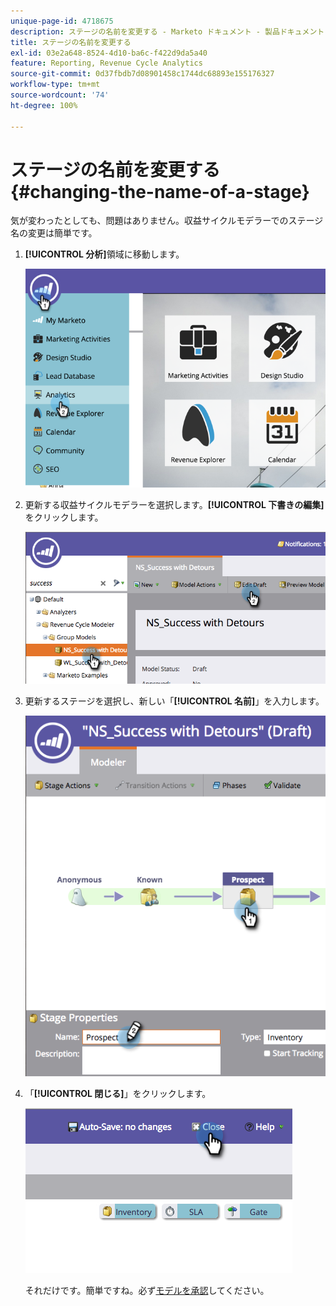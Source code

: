 ```yaml
---
unique-page-id: 4718675
description: ステージの名前を変更する - Marketo ドキュメント - 製品ドキュメント
title: ステージの名前を変更する
exl-id: 03e2a648-8524-4d10-ba6c-f422d9da5a40
feature: Reporting, Revenue Cycle Analytics
source-git-commit: 0d37fbdb7d08901458c1744dc68893e155176327
workflow-type: tm+mt
source-wordcount: '74'
ht-degree: 100%

---
```


# ステージの名前を変更する {#changing-the-name-of-a-stage}

気が変わったとしても、問題はありません。収益サイクルモデラーでのステージ名の変更は簡単です。

1. **[!UICONTROL 分析]**&#x200B;領域に移動します。

   ![](assets/image2015-4-27-23-3a18-3a34.png)

1. 更新する収益サイクルモデラーを選択します。**[!UICONTROL 下書きの編集]**&#x200B;をクリックします。

   ![](assets/image2015-4-27-17-3a36-3a33.png)

1. 更新するステージを選択し、新しい「**[!UICONTROL 名前]**」を入力します。

   ![](assets/image2015-4-27-17-3a40-3a46.png)

1. 「**[!UICONTROL 閉じる]**」をクリックします。

   ![](assets/image2015-4-27-17-3a41-3a51.png)

   それだけです。簡単ですね。必ず[モデルを承認](/help/marketo/product-docs/reporting/revenue-cycle-analytics/revenue-cycle-models/approve-unapprove-a-revenue-model.md)してください。
